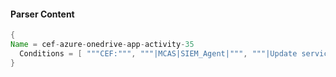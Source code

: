#### Parser Content
```Java
{
Name = cef-azure-onedrive-app-activity-35
  Conditions = [ """CEF:""", """|MCAS|SIEM_Agent|""", """|Update service principal|""" ]
}
```
